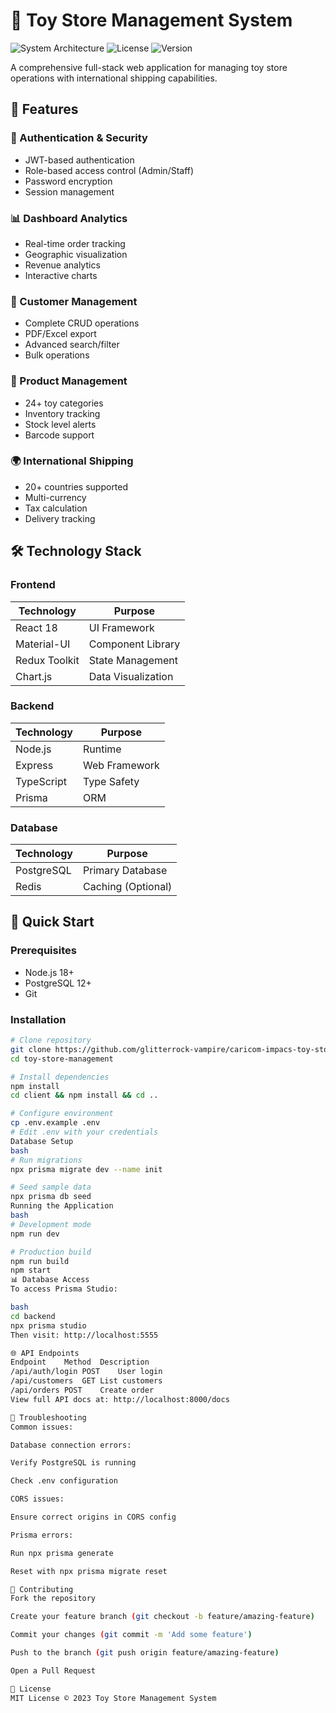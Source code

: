 # 🧸 Toy Store Management System

![System Architecture](https://img.shields.io/badge/architecture-full--stack-blue)
![License](https://img.shields.io/badge/license-MIT-green)
![Version](https://img.shields.io/badge/version-1.0.0-orange)

A comprehensive full-stack web application for managing toy store operations with international shipping capabilities.

## 🌟 Features

### 🔐 Authentication & Security
- JWT-based authentication
- Role-based access control (Admin/Staff)
- Password encryption
- Session management

### 📊 Dashboard Analytics
- Real-time order tracking
- Geographic visualization
- Revenue analytics
- Interactive charts

### 👥 Customer Management
- Complete CRUD operations
- PDF/Excel export
- Advanced search/filter
- Bulk operations

### 🧸 Product Management
- 24+ toy categories
- Inventory tracking
- Stock level alerts
- Barcode support

### 🌍 International Shipping
- 20+ countries supported
- Multi-currency
- Tax calculation
- Delivery tracking

## 🛠 Technology Stack

### Frontend
| Technology | Purpose |
|------------|---------|
| React 18 | UI Framework |
| Material-UI | Component Library |
| Redux Toolkit | State Management |
| Chart.js | Data Visualization |

### Backend
| Technology | Purpose |
|------------|---------|
| Node.js | Runtime |
| Express | Web Framework |
| TypeScript | Type Safety |
| Prisma | ORM |

### Database
| Technology | Purpose |
|------------|---------|
| PostgreSQL | Primary Database |
| Redis | Caching (Optional) |

## 🚀 Quick Start

### Prerequisites
- Node.js 18+
- PostgreSQL 12+
- Git

### Installation
```bash
# Clone repository
git clone https://github.com/glitterrock-vampire/caricom-impacs-toy-store.git
cd toy-store-management

# Install dependencies
npm install
cd client && npm install && cd ..

# Configure environment
cp .env.example .env
# Edit .env with your credentials
Database Setup
bash
# Run migrations
npx prisma migrate dev --name init

# Seed sample data
npx prisma db seed
Running the Application
bash
# Development mode
npm run dev

# Production build
npm run build
npm start
📊 Database Access
To access Prisma Studio:

bash
cd backend
npx prisma studio
Then visit: http://localhost:5555

🌐 API Endpoints
Endpoint	Method	Description
/api/auth/login	POST	User login
/api/customers	GET	List customers
/api/orders	POST	Create order
View full API docs at: http://localhost:8000/docs

🐛 Troubleshooting
Common issues:

Database connection errors:

Verify PostgreSQL is running

Check .env configuration

CORS issues:

Ensure correct origins in CORS config

Prisma errors:

Run npx prisma generate

Reset with npx prisma migrate reset

🤝 Contributing
Fork the repository

Create your feature branch (git checkout -b feature/amazing-feature)

Commit your changes (git commit -m 'Add some feature')

Push to the branch (git push origin feature/amazing-feature)

Open a Pull Request

📜 License
MIT License © 2023 Toy Store Management System
